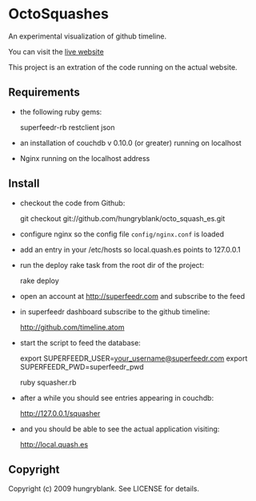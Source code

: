 OctoSquashes
=============

An experimental visualization of github timeline.

You can visit the [live website](http://octos.quash.es)

This project is an extration of the code running on the actual website.

Requirements
-------

  * the following ruby gems:

      superfeedr-rb
      restclient
      json

  * an installation of couchdb v 0.10.0 (or greater) running on localhost

  * Nginx running on the localhost address


Install
-------

  * checkout the code from Github:

      git checkout git://github.com/hungryblank/octo_squash_es.git

  * configure nginx so the config file `config/nginx.conf` is loaded
  * add an entry in your /etc/hosts so local.quash.es points to 127.0.0.1
  * run the deploy rake task from the root dir of the project:

      rake deploy

  * open an account at http://superfeedr.com and subscribe to the feed
  * in superfeedr dashboard subscribe to the github timeline:

      http://github.com/timeline.atom

  * start the script to feed the database:

      export SUPERFEEDR_USER=your_username@superfeedr.com
      export SUPERFEEDR_PWD=superfeedr_pwd

      ruby squasher.rb

  * after a while you should see entries appearing in couchdb:

      http://127.0.0.1/squasher

  * and you should be able to see the actual application visiting:

      http://local.quash.es

Copyright
---------

Copyright (c) 2009 hungryblank. See LICENSE for details.
